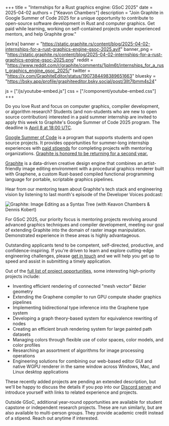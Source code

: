 +++
title = "Internships for a Rust graphics engine: GSoC 2025"
date = 2025-04-02
authors = ["Keavon Chambers"]
description = "Join Graphite in Google Summer of Code 2025 for a unique opportunity to contribute to open-source software development in Rust and computer graphics. Get paid while learning, working on self-contained projects under experienced mentors, and help Graphite grow."


[extra]
banner = "https://static.graphite.rs/content/blog/2025-04-02-internships-for-a-rust-graphics-engine-gsoc-2025.avif"
banner_png = "https://static.graphite.rs/content/blog/2025-04-02-internships-for-a-rust-graphics-engine-gsoc-2025.png"
reddit = "https://www.reddit.com/r/graphite/comments/1jplm6t/internships_for_a_rust_graphics_engine_gsoc_2025/"
twitter = "https://x.com/GraphiteEditor/status/1907384498389651663"
bluesky = "https://bsky.app/profile/graphiteeditor.bsky.social/post/3llt7lbmm4s24"

js = ["/js/youtube-embed.js"]
css = ["/component/youtube-embed.css"]
+++

Do you love Rust and focus on computer graphics, compiler development, or algorithm research? Students (and non-students who are new to open source contribution) interested in a paid summer internship are invited to apply this week to Graphite's Google Summer of Code 2025 program. The deadline is [April 8 at 18:00 UTC](https://www.wolframalpha.com/input?i=April+8%2C+18%3A00+UTC).

<!-- more -->

[Google Summer of Code](https://summerofcode.withgoogle.com/) is a program that supports students and open source projects. It provides opportunities for summer-long internship experiences with [paid stipends](https://developers.google.com/open-source/gsoc/help/student-stipends) for completing projects with mentoring organizations. [Graphite is honored to be returning for a second year.](https://summerofcode.withgoogle.com/programs/2025/organizations/graphite)

[Graphite](/) is a data-driven creative design engine that combines an artist-friendly image editing environment with a procedural graphics renderer built with Graphene, a custom Rust-based compiled functional programming language for portable, scriptable graphics pipelines.

Hear from our mentoring team about Graphite's tech stack and engineering vision by listening to last month's episode of the Developer Voices podcast:

<div class="youtube-embed aspect-16x9">
	<img data-youtube-embed="ZUbcwUC5lxA" src="https://static.graphite.rs/content/blog/2025-04-02-internships-for-a-rust-graphics-engine-gsoc-2025/developer-voices-podcast-youtube.avif" onerror="this.onerror = null; this.src = this.src.replace('.avif', '.png')" alt="Graphite: Image Editing as a Syntax Tree (with Keavon Chambers & Dennis Kobert)" />
</div>

For GSoC 2025, our priority focus is mentoring projects revolving around advanced graphics techniques and compiler development, meeting our goal of extending Graphite into the domain of raster image manipulation. Demonstrated experience in these areas is highly advantageous.

Outstanding applicants tend to be competent, self-directed, productive, and confidence-inspiring. If you're driven to learn and explore cutting-edge engineering challenges, please [get in touch](https://discord.graphite.rs) and we will help you get up to speed and assist in submitting a timely application.

Out of the [full list of project opportunities](/volunteer/guide/student-projects/#project-idea-list), some interesting high-priority projects include:

- Inventing efficient rendering of connected "mesh vector" Bézier geometry
- Extending the Graphene compiler to run GPU compute shader graphics pipelines
- Implementing bidirectional type inference into the Graphene type system
- Developing a graph theory-based system for equivalence rewriting of nodes
- Creating an efficient brush rendering system for large painted path datasets
- Managing colors through flexible use of color spaces, color models, and color profiles
- Researching an assortment of algorithms for image processing operations
- Engineering solutions for combining our web-based editor GUI and native WGPU renderer in the same window across Windows, Mac, and Linux desktop applications

These recently added projects are pending an extended description, but we'll be happy to discuss the details if you pop into our [Discord server](https://discord.graphite.rs) and introduce yourself with links to related experience and projects.

Outside GSoC, additional year-round opportunities are available for student capstone or independent research projects. These are run similarly, but are also available to multi-person groups. They provide academic credit instead of a stipend. Reach out anytime if interested.
